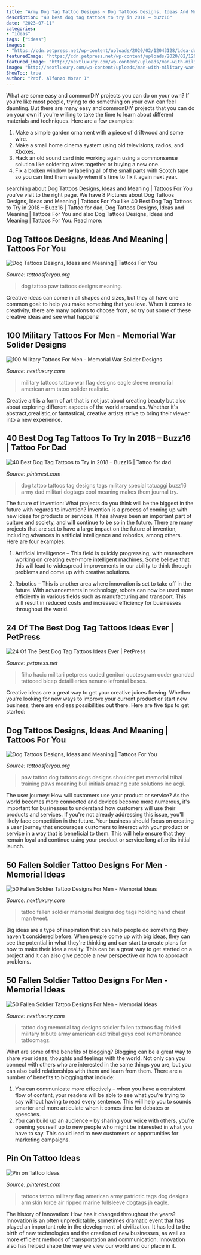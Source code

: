 ```yaml
---
title: "Army Dog Tag Tattoo Designs ~ Dog Tattoos Designs, Ideas And Meaning"
description: "40 best dog tag tattoos to try in 2018 – buzz16"
date: "2023-07-11"
categories:
- "ideas"
tags: ["ideas"]
images:
- "https://cdn.petpress.net/wp-content/uploads/2020/02/12043128/idea-dog-tag-tattoo-scaled.jpg"
featuredImage: "https://cdn.petpress.net/wp-content/uploads/2020/02/12043128/idea-dog-tag-tattoo-scaled.jpg"
featured_image: "http://nextluxury.com/wp-content/uploads/man-with-military-war-tattoo-of-eagle-and-us-flag.jpg"
image: "http://nextluxury.com/wp-content/uploads/man-with-military-war-tattoo-of-eagle-and-us-flag.jpg"
ShowToc: true
author: "Prof. Alfonzo Morar I"
---
```



What are some easy and commonDIY projects you can do on your own?
If you're like most people, trying to do something on your own can feel daunting. But there are many easy and commonDIY projects that you can do on your own if you're willing to take the time to learn about different materials and techniques. Here are a few examples:
1. Make a simple garden ornament with a piece of driftwood and some wire.
2. Make a small home cinema system using old televisions, radios, and Xboxes.
3. Hack an old sound card into working again using a commonsense solution like soldering wires together or buying a new one.
4. Fix a broken window by labeling all of the small parts with Scotch tape so you can find them easily when it's time to fix it again next year.

	

		
searching about Dog Tattoos Designs, Ideas and Meaning | Tattoos For You you've visit to the right page. We have 8 Pictures about Dog Tattoos Designs, Ideas and Meaning | Tattoos For You like 40 Best Dog Tag Tattoos to Try in 2018 – Buzz16 | Tattoo for dad, Dog Tattoos Designs, Ideas and Meaning | Tattoos For You and also Dog Tattoos Designs, Ideas and Meaning | Tattoos For You. Read more:
		
    
## Dog Tattoos Designs, Ideas And Meaning | Tattoos For You

<img loading=lazy src="http://www.tattoosforyou.org/wp-content/uploads/2013/11/Dog-Paw-Print-Tattoo.jpg" onerror="this.onerror=null;this.src='https://tse4.mm.bing.net/th?id=OIP.2610c2wVfGnNT8ysWhuCogHaJ4&amp;pid=15.1';" alt="Dog Tattoos Designs, Ideas and Meaning | Tattoos For You">

_Source: tattoosforyou.org_

>dog tattoo paw tattoos designs meaning. 

	

Creative ideas can come in all shapes and sizes, but they all have one common goal: to help you make something that you love. When it comes to creativity, there are many options to choose from, so try out some of these creative ideas and see what happens!

    
## 100 Military Tattoos For Men - Memorial War Solider Designs

<img loading=lazy src="http://nextluxury.com/wp-content/uploads/man-with-military-war-tattoo-of-eagle-and-us-flag.jpg" onerror="this.onerror=null;this.src='https://tse3.mm.bing.net/th?id=OIP.i_t7vDm5aDNDo8kbbY-fKAAAAA&amp;pid=15.1';" alt="100 Military Tattoos For Men - Memorial War Solider Designs">

_Source: nextluxury.com_

>military tattoos tattoo war flag designs eagle sleeve memorial american arm tatoo solider realistic. 

	

Creative art is a form of art that is not just about creating beauty but also about exploring different aspects of the world around us. Whether it's abstract,orealistic,or fantastical, creative artists strive to bring their viewer into a new experience.

    
## 40 Best Dog Tag Tattoos To Try In 2018 – Buzz16 | Tattoo For Dad

<img loading=lazy src="https://i.pinimg.com/736x/9b/b2/21/9bb221a4ce933bfacf5cc3144dd54cc0.jpg" onerror="this.onerror=null;this.src='https://tse1.mm.bing.net/th?id=OIP.DJWv0AcddbUheMX7ejPAzwHaHa&amp;pid=15.1';" alt="40 Best Dog Tag Tattoos to Try in 2018 – Buzz16 | Tattoo for dad">

_Source: pinterest.com_

>dog tattoo tattoos tag designs tags military special tatuaggi buzz16 army dad militari dogtags cool meaning makes them journal try. 

	

The future of invention: What projects do you think will be the biggest in the future with regards to invention?
Invention is a process of coming up with new ideas for products or services. It has always been an important part of culture and society, and will continue to be so in the future. There are many projects that are set to have a large impact on the future of invention, including advances in artificial intelligence and robotics, among others. Here are four examples:
1) Artificial intelligence – This field is quickly progressing, with researchers working on creating ever-more intelligent machines. Some believe that this will lead to widespread improvements in our ability to think through problems and come up with creative solutions.

2) Robotics – This is another area where innovation is set to take off in the future. With advancements in technology, robots can now be used more efficiently in various fields such as manufacturing and transport. This will result in reduced costs and increased efficiency for businesses throughout the world.

    
## 24 Of The Best Dog Tag Tattoos Ideas Ever | PetPress

<img loading=lazy src="https://cdn.petpress.net/wp-content/uploads/2020/02/12043128/idea-dog-tag-tattoo-scaled.jpg" onerror="this.onerror=null;this.src='https://tse4.mm.bing.net/th?id=OIP.T0S-vMLD9bFjUOHJccFoeAHaJ6&amp;pid=15.1';" alt="24 Of The Best Dog Tag Tattoos Ideas Ever | PetPress">

_Source: petpress.net_

>filho hacic militari petpress cuded genitori quotesgram ouder grandad tattooed bicep detailliertes nenuno lefrontal besos. 

	

Creative ideas are a great way to get your creative juices flowing. Whether you're looking for new ways to improve your current product or start new business, there are endless possibilities out there. Here are five tips to get started:

    
## Dog Tattoos Designs, Ideas And Meaning | Tattoos For You

<img loading=lazy src="http://www.tattoosforyou.org/wp-content/uploads/2013/11/Dog-Paw-Tattoo.jpg" onerror="this.onerror=null;this.src='https://tse1.mm.bing.net/th?id=OIP.8dPq0jRWhOROy-mI7N7zRQHaFj&amp;pid=15.1';" alt="Dog Tattoos Designs, Ideas and Meaning | Tattoos For You">

_Source: tattoosforyou.org_

>paw tattoo dog tattoos dogs designs shoulder pet memorial tribal training paws meaning bull initials amazing cute solutions inc acgi. 

	

The user journey: How will customers use your product or service?
As the world becomes more connected and devices become more numerous, it's important for businesses to understand how customers will use their products and services. If you're not already addressing this issue, you'll likely face competition in the future.
Your business should focus on creating a user journey that encourages customers to interact with your product or service in a way that is beneficial to them. This will help ensure that they remain loyal and continue using your product or service long after its initial launch.

    
## 50 Fallen Soldier Tattoo Designs For Men - Memorial Ideas

<img loading=lazy src="http://nextluxury.com/wp-content/uploads/man-with-hand-holding-dog-tags-memorial-fallen-soldier-chest-tattoo.jpg" onerror="this.onerror=null;this.src='https://tse3.mm.bing.net/th?id=OIP.PyjUoRDBWCPaQf1jifCE-AHaHa&amp;pid=15.1';" alt="50 Fallen Soldier Tattoo Designs For Men - Memorial Ideas">

_Source: nextluxury.com_

>tattoo fallen soldier memorial designs dog tags holding hand chest man tweet. 

	

Big ideas are a type of inspiration that can help people do something they haven't considered before. When people come up with big ideas, they can see the potential in what they're thinking and can start to create plans for how to make their idea a reality. This can be a great way to get started on a project and it can also give people a new perspective on how to approach problems.

    
## 50 Fallen Soldier Tattoo Designs For Men - Memorial Ideas

<img loading=lazy src="http://nextluxury.com/wp-content/uploads/dog-tag-with-folded-american-flag-guys-fallen-soldier-tribute-shoulder-tattoo.jpg" onerror="this.onerror=null;this.src='https://tse3.mm.bing.net/th?id=OIP.Bk8fUtTNSxFiJyZKJK55wgAAAA&amp;pid=15.1';" alt="50 Fallen Soldier Tattoo Designs For Men - Memorial Ideas">

_Source: nextluxury.com_

>tattoo dog memorial tag designs soldier fallen tattoos flag folded military tribute army american dad tribal guys cool remembrance tattoomagz. 

	

What are some of the benefits of blogging?
Blogging can be a great way to share your ideas, thoughts and feelings with the world. Not only can you connect with others who are interested in the same things you are, but you can also build relationships with them and learn from them. There are a number of benefits to blogging that include: 
1) You can communicate more effectively – when you have a consistent flow of content, your readers will be able to see what you’re trying to say without having to read every sentence. This will help you to sounds smarter and more articulate when it comes time for debates or speeches. 
2) You can build up an audience – by sharing your voice with others, you’re opening yourself up to new people who might be interested in what you have to say. This could lead to new customers or opportunities for marketing campaigns.

    
## Pin On Tattoo Ideas

<img loading=lazy src="https://i.pinimg.com/736x/94/75/e5/9475e56644233867d1dc13d48b896d0b--military-tattoos-marine-tattoos.jpg" onerror="this.onerror=null;this.src='https://tse2.mm.bing.net/th?id=OIP.rCFYxB6NJ4uW3_deNvecGAHaJ3&amp;pid=15.1';" alt="Pin on Tattoo Ideas">

_Source: pinterest.com_

>tattoos tattoo military flag american army patriotic tags dog designs arm skin force air ripped marine fullsleeve dogtags jh eagle. 

	

The history of Innovation: How has it changed throughout the years?
Innovation is an often unpredictable, sometimes dramatic event that has played an important role in the development of civilization. It has led to the birth of new technologies and the creation of new businesses, as well as more efficient methods of transportation and communication. Innovation also has helped shape the way we view our world and our place in it.


